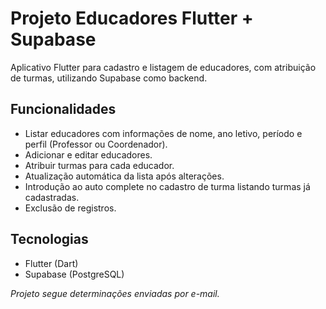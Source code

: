 # Projeto Educadores Flutter + Supabase

Aplicativo Flutter para cadastro e listagem de educadores, com atribuição de turmas, utilizando Supabase como backend.

## Funcionalidades

- Listar educadores com informações de nome, ano letivo, período e perfil (Professor ou Coordenador).
- Adicionar e editar educadores.
- Atribuir turmas para cada educador.
- Atualização automática da lista após alterações.
- Introdução ao auto complete no cadastro de turma listando turmas já cadastradas.
- Exclusão de registros.

## Tecnologias

- Flutter (Dart)
- Supabase (PostgreSQL)

_Projeto segue determinações enviadas por e-mail._